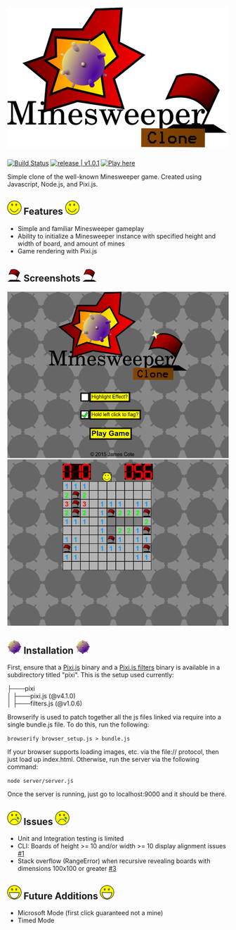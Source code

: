 # ![MinesweeperClone](img/Logo.png "MinesweeperClone Logo")

[![Build Status](https://travis-ci.org/Coteh/MinesweeperClone.svg?branch=master)](https://travis-ci.org/Coteh/MinesweeperClone) [![release | v1.0.1](https://img.shields.io/badge/release-v1.0.1-00b2ff.png)](https://github.com/Coteh/MinesweeperClone/releases/tag/1.0.1) [![Play here](https://img.shields.io/badge/play-here-yellow.png)](http://coteh.github.io/MinesweeperClone/)

Simple clone of the well-known Minesweeper game. Created using Javascript, Node.js, and Pixi.js.

## ![Smiley](img/Smiley.png "Smiley") Features ![Smiley](img/Smiley.png "Smiley")
- Simple and familiar Minesweeper gameplay
- Ability to initialize a Minesweeper instance with specified height and width of board, and amount of mines
- Game rendering with Pixi.js

## ![Flag](img/Flag.png "Flag") Screenshots ![Flag](img/Flag.png "Flag")
![Title Screen](screenshots/title.png "Title Screen")
![In-Game](screenshots/game.png "In-Game")

## ![Mine](img/Mine.png "Mine") Installation ![Mine](img/Mine.png "Mine")
First, ensure that a [Pixi.js](https://github.com/pixijs/pixi.js) binary and a [Pixi.js filters](https://github.com/pixijs/pixi-filters) binary is available in a subdirectory titled "pixi". This is the setup used currently:

├───pixi  
│   ├───pixi.js (@v4.1.0)  
│   ├───filters.js (@v1.0.6)  

Browserify is used to patch together all the js files linked via require into a single bundle.js file. To do this, run the following:

`browserify browser_setup.js > bundle.js`

If your browser supports loading images, etc. via the file:// protocol, then just load up index.html. Otherwise, run the server via the following command:

`node server/server.js`

Once the server is running, just go to localhost:9000 and it should be there.

## ![Smiley Sad](img/Smiley_sad.png "Smiley_sad") Issues ![Smiley Sad](img/Smiley_sad.png "Smiley_sad")
- Unit and Integration testing is limited
- CLI: Boards of height >= 10 and/or width >= 10 display alignment issues [#1](https://github.com/Coteh/MinesweeperClone/issues/1)
- Stack overflow (RangeError) when recursive revealing boards with dimensions 100x100 or greater [#3](https://github.com/Coteh/MinesweeperClone/issues/3)

## ![Smiley Happy](img/Smiley_proud.png "Smiley_proud") Future Additions ![Smiley Happy](img/Smiley_proud.png "Smiley_proud")
- Microsoft Mode (first click guaranteed not a mine)
- Timed Mode
